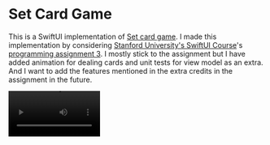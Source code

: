 #  Set Card Game

This is a SwiftUI implementation of [Set card game](https://en.wikipedia.org/wiki/Set_(card_game)). I made this implementation by considering [Stanford University's SwiftUI Course](https://cs193p.sites.stanford.edu)'s [programming assignment 3](https://cs193p.sites.stanford.edu/sites/g/files/sbiybj16636/files/media/file/assignment_3_0.pdf). I mostly stick to the assignment but I have added animation for dealing cards and unit tests for view model as an extra. And I want to add the features mentioned in the extra credits in the assignment in the future.

<video src='https://user-images.githubusercontent.com/33904390/226910142-4161f21c-027c-4ed7-8816-6cb27ef19ec1.mp4' width=180/>
